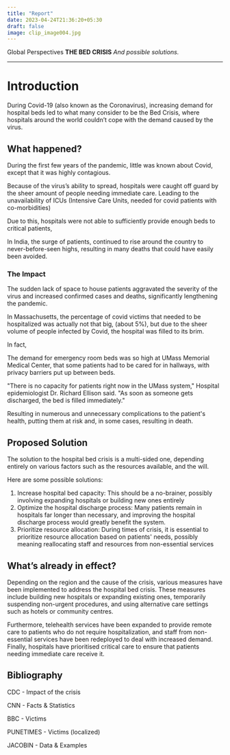 ```yaml
---
title: "Report"
date: 2023-04-24T21:36:20+05:30
draft: false
image: clip_image004.jpg
---
```

Global Perspectives
**THE BED CRISIS**
*And possible solutions.*

<hr>



# Introduction

During Covid-19 (also known as the Coronavirus), increasing demand for hospital beds led to what many consider to be the Bed Crisis, where hospitals around the world couldn’t cope with the demand caused by the virus.

## What happened?

During the first few years of the pandemic, little was known about Covid, except that it was highly contagious.

Because of the virus’s ability to spread, hospitals were caught off guard by the sheer amount of people needing immediate care. Leading to the unavailability of ICUs (Intensive Care Units, needed for covid patients with co-morbidities)

Due to this, hospitals were not able to sufficiently provide enough beds to critical patients,

In India, the surge of patients, continued to rise around the country to never-before-seen highs, resulting in many deaths that could have easily been avoided.

### The Impact

The sudden lack of space to house patients aggravated the severity of the virus and increased confirmed cases and deaths, significantly lengthening the pandemic.

In Massachusetts, the percentage of covid victims that needed to be hospitalized was actually not that big, (about 5%), but due to the sheer volume of people infected by Covid, the hospital was filled to its brim.

In fact,

The demand for emergency room beds was so high at UMass Memorial Medical Center, that some patients had to be cared for in hallways, with privacy barriers put up between beds.

"There is no capacity for patients right now in the UMass system," Hospital epidemiologist Dr. Richard Ellison said. "As soon as someone gets discharged, the bed is filled immediately."

Resulting in numerous and unnecessary complications to the patient's health, putting them at risk and, in some cases, resulting in death.

## Proposed Solution

The solution to the hospital bed crisis is a multi-sided one, depending entirely on various factors such as the resources available, and the will.

Here are some possible solutions:

1.  Increase hospital bed capacity: This should be a no-brainer, possibly involving expanding hospitals or building new ones entirely
2.  Optimize the hospital discharge process: Many patients remain in hospitals far longer than necessary, and improving the hospital discharge process would greatly benefit the system.
3.  Prioritize resource allocation: During times of crisis, it is essential to prioritize resource allocation based on patients' needs, possibly meaning reallocating staff and resources from non-essential services

## What’s already in effect?

Depending on the region and the cause of the crisis, various measures have been implemented to address the hospital bed crisis. These measures include building new hospitals or expanding existing ones, temporarily suspending non-urgent procedures, and using alternative care settings such as hotels or community centres.

Furthermore, telehealth services have been expanded to provide remote care to patients who do not require hospitalization, and staff from non-essential services have been redeployed to deal with increased demand. Finally, hospitals have prioritised critical care to ensure that patients needing immediate care receive it.

## Bibliography

CDC - Impact of the crisis

CNN - Facts & Statistics

BBC - Victims

PUNETIMES - Victims (localized)

JACOBIN - Data & Examples
